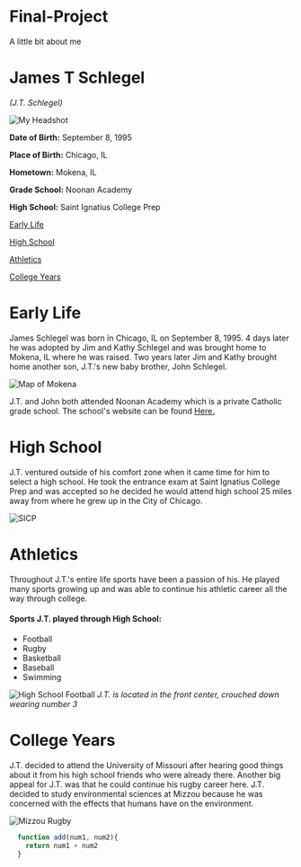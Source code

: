 # Final-Project
A little bit about me

# James T Schlegel
*(J.T. Schlegel)*

![My Headshot](https://media.licdn.com/dms/image/C5603AQGKv86yQYiTAA/profile-displayphoto-shrink_200_200/0?e=1580947200&v=beta&t=MmGmBD_1CnS982k16SeRcep66Y7EQzIACdSISYp6e-U)



**Date of Birth:** September 8, 1995

**Place of Birth:** Chicago, IL

**Hometown:** Mokena, IL

**Grade School:** Noonan Academy

**High School:** Saint Ignatius College Prep

[Early Life](#Early-Life)

[High School](#High-School)

[Athletics](#Athletics)

[College Years](#College-Years)


# Early Life

  James Schlegel was born in Chicago, IL on September 8, 1995. 4 days later he was adopted by Jim and Kathy Schlegel and was brought home to Mokena, IL where he was raised. Two years later Jim and Kathy brought home another son, J.T.'s new baby brother, John Schlegel.

  ![Map of Mokena](https://img.bestplaces.net/images/city/1749854_IL_Mokena.png)

  J.T. and John both attended Noonan Academy which is a private Catholic grade school. The school's website can be found [Here.](https://www.noonanacademy.org/)

# High School

  J.T. ventured outside of his comfort zone when it came time for him to select a high school. He took the entrance exam at Saint Ignatius College Prep and was accepted so he decided he would attend high school 25 miles away from where he grew up in the City of Chicago.

  ![SICP](https://www.wynndalco.com/wp-content/uploads/2018/09/St.-Ignatius-College-Prep.jpg)

# Athletics

Throughout J.T.'s entire life sports have been a passion of his. He played many sports growing up and was able to continue his athletic career all the way through college.

#### Sports J.T. played through High School:
- Football
- Rugby
- Basketball
- Baseball
- Swimming

![High School Football](https://scontent-ort2-2.xx.fbcdn.net/v/t31.0-8/1401479_10200711526214843_1339284068_o.jpg?_nc_cat=109&_nc_ohc=5mxn98IoSl0AQnQyNStD7o2WBtpIBtn9S2NUePsyiZeq5PFJCIBwFscuw&_nc_ht=scontent-ort2-2.xx&oh=639bfb7295328a568dc079019b437d2a&oe=5E819DFF)
*J.T. is located in the front center, crouched down wearing number 3*

# College Years

J.T. decided to attend the University of Missouri after hearing good things about it from his high school friends who were already there. Another big appeal for J.T. was that he could continue his rugby career here. J.T. decided to study environmental sciences at Mizzou because he was concerned with the effects that humans have on the environment.

![Mizzou Rugby](https://scontent-ort2-2.xx.fbcdn.net/v/t1.0-9/11061165_10200878394957520_7436646342509983691_n.jpg?_nc_cat=100&_nc_ohc=9Zyl3lZ40GkAQlM1BdexP8nwWL5P9NyKPlwCBawaRCtbNsqSbO0Ujmabg&_nc_ht=scontent-ort2-2.xx&oh=91d330709626a52c3d8730893da51910&oe=5E806368)

``` javascript
  function add(num1, num2){
    return num1 + num2
  }
```
